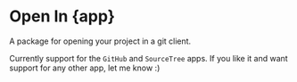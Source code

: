# Open In {app}

A package for opening your project in a git client.

Currently support for the `GitHub` and `SourceTree` apps.
If you like it and want support for any other app, let me know :)